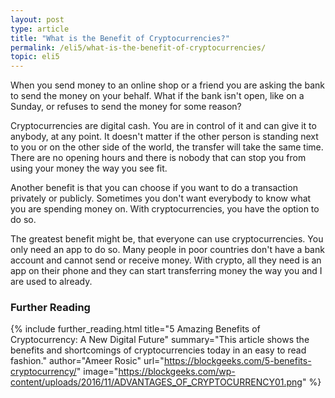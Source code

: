 ```yaml
---
layout: post
type: article
title: "What is the Benefit of Cryptocurrencies?"
permalink: /eli5/what-is-the-benefit-of-cryptocurrencies/
topic: eli5
---
```


When you send money to an online shop or a friend you are asking the bank to send the money on your behalf. What if the bank isn't open, like on a Sunday, or refuses to send the money for some reason?

Cryptocurrencies are digital cash. You are in control of it and can give it to anybody, at any point. It doesn't matter if the other person is standing next to you or on the other side of the world, the transfer will take the same time. There are no opening hours and there is nobody that can stop you from using your money the way you see fit.

Another benefit is that you can choose if you want to do a transaction privately or publicly. Sometimes you don't want everybody to know what you are spending money on. With cryptocurrencies, you have the option to do so.

The greatest benefit might be, that everyone can use cryptocurrencies. You only need an app to do so. Many people in poor countries don't have a bank account and cannot send or receive money. With crypto, all they need is an app on their phone and they can start transferring money the way you and I are used to already.

### Further Reading

{% include further_reading.html 
title="5 Amazing Benefits of Cryptocurrency: A New Digital Future" 
summary="This article shows the benefits and shortcomings of cryptocurrencies today in an easy to read fashion." 
author="Ameer Rosic" 
url="https://blockgeeks.com/5-benefits-cryptocurrency/" 
image="https://blockgeeks.com/wp-content/uploads/2016/11/ADVANTAGES_OF_CRYPTOCURRENCY01.png" %}

